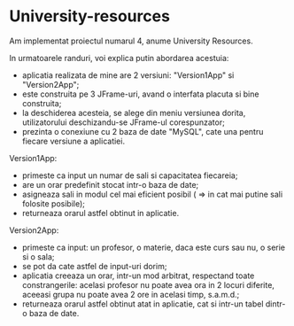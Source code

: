 # University-resources

Am implementat proiectul numarul 4, anume University Resources. 

In urmatoarele randuri, voi explica putin abordarea acestuia:
- aplicatia realizata de mine are 2 versiuni: "Version1App" si "Version2App";
- este construita pe 3 JFrame-uri, avand o interfata placuta si bine construita;
- la deschiderea acesteia, se alege din meniu versiunea dorita, utilizatorului deschizandu-se JFrame-ul corespunzator;
- prezinta o conexiune cu 2 baza de date "MySQL", cate una pentru fiecare versiune a aplicatiei.

Version1App:
* primeste ca input un numar de sali si capacitatea fiecareia;
* are un orar predefinit stocat intr-o baza de date;
* asigneaza sali in modul cel mai eficient posibil ( => in cat mai putine sali folosite posibile);
* returneaza orarul astfel obtinut in aplicatie.

Version2App:
* primeste ca input: un profesor, o materie, daca este curs sau nu, o serie si o sala;
* se pot da cate astfel de input-uri dorim;
* aplicatia creeaza un orar, intr-un mod arbitrat, respectand toate constrangerile: acelasi profesor nu poate avea ora in 2 locuri diferite, aceeasi grupa nu poate avea 2 ore in acelasi timp, s.a.m.d.;
* returneaza orarul astfel obtinut atat in aplicatie, cat si intr-un tabel dintr-o baza de date.
